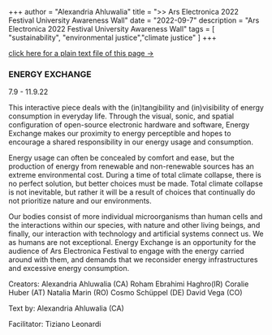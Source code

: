 +++
author = "Alexandria Ahluwalia"
title = ">> Ars Electronica 2022 Festival University Awareness Wall"
date = "2022-09-7"
description = "Ars Electronica 2022 Festival University Awareness Wall"
tags = [
    "sustainability",
    "environmental justice","climate justice"
]
+++

<a href="https://lexahl.github.io/maie/txt/ars.txt" target="_blank">click here for a plain text file of this page →</a>

### ENERGY EXCHANGE

7.9 - 11.9.22
 
This interactive piece deals with the (in)tangibility and (in)visibility of energy consumption in everyday life. Through the visual, sonic, and spatial configuration of open-source electronic hardware and software, Energy Exchange makes our proximity to energy perceptible and hopes to encourage a shared responsibility in our energy usage and consumption.

Energy usage can often be concealed by comfort and ease, but the production of energy from renewable and non-renewable sources has an extreme environmental cost. During a time of total climate collapse, there is no perfect solution, but better choices must be made. Total climate collapse is not inevitable, but rather it will be a result of choices that continually do not prioritize nature and our environments. 

Our bodies consist of more individual microorganisms than human cells and the interactions within our species, with nature and other living beings, and finally, our interaction with technology and artificial systems connect us. We as humans are not exceptional. Energy Exchange is an opportunity for the audience of Ars Electronica Festival to engage with the energy carried around with them, and demands that we reconsider energy infrastructures and excessive energy consumption.



Creators:
Alexandria Ahluwalia (CA)
Roham Ebrahimi Haghro(IR)
Coralie Huber (AT)
Natalia Marin (RO)
Cosmo Schüppel (DE)
David Vega (CO)

Text by: Alexandria Ahluwalia (CA)

Facilitator: Tiziano Leonardi 